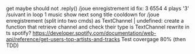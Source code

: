 get maybe should not .reply()
/joue enregistrement id fix: 3 6554 4 plays '3'
/suivant in loop 1 music show next song title
cooldown for /joue enregistrement (split into two cmds)
as TextChannel | undefined: create a function that retrieve channel and check their type is TextChannel
rewrite in ts
spotify? https://developer.spotify.com/documentation/web-api/reference/get-users-top-artists-and-tracks
Test covergage 80% (then TDD)
